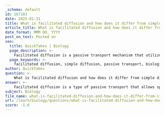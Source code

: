 ```yaml
---
_schema: default
id: 167183
date: 2025-01-31
title: What is facilitated diffusion and how does it differ from simple diffusion?
article_title: What is facilitated diffusion and how does it differ from simple diffusion?
date_format: MMM DD, YYYY
post_on_text: Posted on
seo:
  title: QuickTakes | Biology
  page_description: >-
    Facilitated diffusion is a passive transport mechanism that utilizes specialized proteins to help larger or polar molecules cross membranes, contrasting with simple diffusion which allows small, non-polar molecules to pass freely.
  page_keywords: >-
    facilitated diffusion, simple diffusion, passive transport, biological membrane, transmembrane proteins, channel proteins, carrier proteins, concentration gradient, larger molecules, polar molecules, lipid bilayer, non-polar molecules, glucose, ions, transport proteins
author: QuickTakes
question: >-
    What is facilitated diffusion and how does it differ from simple diffusion?
answer: >-
    Facilitated diffusion is a type of passive transport that allows specific molecules to cross a biological membrane with the assistance of specialized transmembrane proteins, such as channel proteins and carrier proteins. This process occurs along the concentration gradient, meaning that molecules move from an area of higher concentration to an area of lower concentration without the direct use of energy (ATP).\n\nThe key differences between facilitated diffusion and simple diffusion are as follows:\n\n1. **Mechanism**: \n   - **Facilitated Diffusion**: Involves the use of transport proteins (channel or carrier proteins) to help move larger or polar molecules that cannot easily pass through the lipid bilayer of the membrane.\n   - **Simple Diffusion**: Does not require any proteins; molecules move directly through the membrane based on their concentration gradient. This process is typically limited to small, non-polar molecules (e.g., oxygen, carbon dioxide).\n\n2. **Substance Type**:\n   - **Facilitated Diffusion**: Commonly involves larger or polar molecules, such as glucose and ions, which are not able to diffuse freely through the lipid bilayer.\n   - **Simple Diffusion**: Primarily involves small, non-polar molecules that can easily pass through the membrane.\n\n3. **Transport Proteins**:\n   - **Facilitated Diffusion**: Requires specific transmembrane proteins to facilitate the transport of substances.\n   - **Simple Diffusion**: Does not involve any transport proteins; the movement occurs directly through the membrane.\n\nIn summary, while both facilitated diffusion and simple diffusion are passive transport mechanisms that do not require energy, facilitated diffusion is characterized by the involvement of specific proteins to assist in the transport of larger or polar molecules across the membrane, whereas simple diffusion allows small, non-polar molecules to pass freely through the membrane.
subject: Biology
file_name: what-is-facilitated-diffusion-and-how-does-it-differ-from-simple-diffusion.md
url: /learn/biology/questions/what-is-facilitated-diffusion-and-how-does-it-differ-from-simple-diffusion
score: -1.0
---
```


&nbsp;